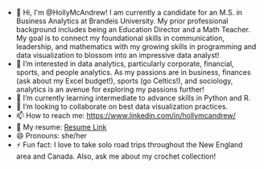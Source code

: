 - 👋 Hi, I'm @HollyMcAndrew! I am currently a candidate for an M.S. in Business Analytics at Brandeis University. My prior professional background includes being an Education Director and a Math Teacher. My goal is to connect my foundational skills in communication, leadership, and mathematics with my growing skills in programming and data visualization to blossom into an impressive data analyst!
- 👀 I’m interested in data analytics, particularly corporate, financial, sports, and people analytics. As my passions are in business, finances (ask about my Excel budget!), sports (go Celtics!), and sociology, analytics is an avenue for exploring my passions further!
- 🌱 I’m currently learning intermediate to advance skills in Python and R.
- 💞️ I’m looking to collaborate on best data visualization practices.
- 📫 How to reach me: https://www.linkedin.com/in/hollymcandrew/
- 📝 My resume: [Resume Link](https://1drv.ms/w/c/402175efb1ba617f/EcRooMBwq_BGk0nKFMDcRncBgakZ5Z83tvJ72MUbUj5I-A?e=grake9)
- 😄 Pronouns: she/her
- ⚡ Fun fact: I love to take solo road trips throughout the New England area and Canada. Also, ask me about my crochet collection!

<!---
HollyMcAndrew/HollyMcAndrew is a ✨ special ✨ repository because its `README.md` (this file) appears on your GitHub profile.
You can click the Preview link to take a look at your changes.
--->
